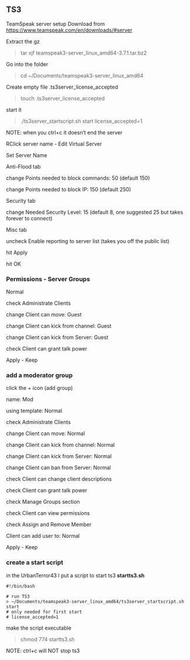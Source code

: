 ## TS3
TeamSpeak server setup
Download from https://www.teamspeak.com/en/downloads/#server

Extract the gz
> tar xjf teamspeak3-server_linux_amd64-3.7.1.tar.bz2

Go into the folder
> cd ~/Documents/teamspeak3-server_linux_amd64

Create empty file .ts3server_license_accepted
> touch .ts3server_license_accepted

start it
> ./ts3server_startscript.sh start license_accepted=1

NOTE: when you ctrl+c it doesn’t end the server

RClick server name - Edit Virtual Server

Set Server Name

Anti-Flood tab

change Points needed to block commands: 50 (default 150)

change Points needed to block IP: 150 (default 250)

Security tab

change Needed Security Level: 15 (default 8, one suggested 25 but takes forever to connect)

Misc tab

uncheck Enable reporting to server list (takes you off the public list)

hit Apply

hit OK


### Permissions - Server Groups

Normal

check Administrate Clients

change Client can move: Guest

change Client can kick from channel: Guest

change Client can kick from Server: Guest

check Client can grant talk power

Apply - Keep


### add a moderator group

click the + icon (add group)

name: Mod

using template: Normal

check Administrate Clients

change Client can move: Normal

change Client can kick from channel: Normal

change Client can kick from Server: Normal

change Client can ban from Server: Normal

check Client can change client descriptions

check Client can grant talk power


check Manage Groups section

check Client can view permissions

check Assign and Remove Member

Client can add user to: Normal

Apply - Keep

### create a start script

in the UrbanTerror43 I put a script to start ts3
**startts3.sh**
```
#!/bin/bash

# run TS3
> ~/Documents/teamspeak3-server_linux_amd64/ts3server_startscript.sh start
# only needed for first start
# license_accepted=1
```

make the script executable
> chmod 774 startts3.sh

NOTE: ctrl+c will NOT stop ts3
